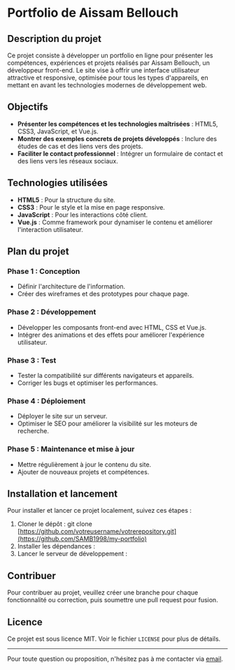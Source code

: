 # Portfolio de Aissam Bellouch

## Description du projet

Ce projet consiste à développer un portfolio en ligne pour présenter les compétences, expériences et projets réalisés par Aissam Bellouch, un développeur front-end. Le site vise à offrir une interface utilisateur attractive et responsive, optimisée pour tous les types d'appareils, en mettant en avant les technologies modernes de développement web.

## Objectifs

- **Présenter les compétences et les technologies maîtrisées** : HTML5, CSS3, JavaScript, et Vue.js.
- **Montrer des exemples concrets de projets développés** : Inclure des études de cas et des liens vers des projets.
- **Faciliter le contact professionnel** : Intégrer un formulaire de contact et des liens vers les réseaux sociaux.

## Technologies utilisées

- **HTML5** : Pour la structure du site.
- **CSS3** : Pour le style et la mise en page responsive.
- **JavaScript** : Pour les interactions côté client.
- **Vue.js** : Comme framework pour dynamiser le contenu et améliorer l'interaction utilisateur.

## Plan du projet

### Phase 1 : Conception
- Définir l'architecture de l'information.
- Créer des wireframes et des prototypes pour chaque page.

### Phase 2 : Développement
- Développer les composants front-end avec HTML, CSS et Vue.js.
- Intégrer des animations et des effets pour améliorer l'expérience utilisateur.

### Phase 3 : Test
- Tester la compatibilité sur différents navigateurs et appareils.
- Corriger les bugs et optimiser les performances.

### Phase 4 : Déploiement
- Déployer le site sur un serveur.
- Optimiser le SEO pour améliorer la visibilité sur les moteurs de recherche.

### Phase 5 : Maintenance et mise à jour
- Mettre régulièrement à jour le contenu du site.
- Ajouter de nouveaux projets et compétences.

## Installation et lancement

Pour installer et lancer ce projet localement, suivez ces étapes :

1. Cloner le dépôt :
git clone [https://github.com/votreusername/votrerepository.git](https://github.com/SAMB1998/my-portfolio)
2. Installer les dépendances :
3. Lancer le serveur de développement :

## Contribuer

Pour contribuer au projet, veuillez créer une branche pour chaque fonctionnalité ou correction, puis soumettre une pull request pour fusion.

## Licence

Ce projet est sous licence MIT. Voir le fichier `LICENSE` pour plus de détails.

---

Pour toute question ou proposition, n'hésitez pas à me contacter via [email](mailto:email@aissam.com).

